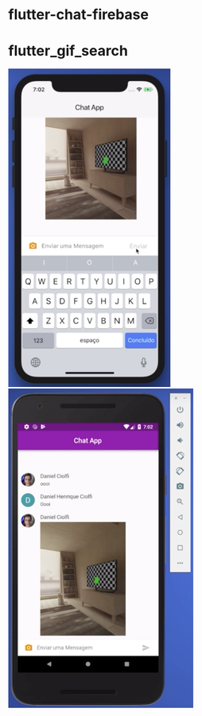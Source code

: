 # flutter-chat-firebase

# flutter_gif_search

<img src="https://raw.githubusercontent.com/tresende/flutter-chat-firebase/master/images/ios.png" />
<img src="https://raw.githubusercontent.com/tresende/flutter-chat-firebase/master/images/android.png" />